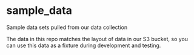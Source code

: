 # sample_data
Sample data sets pulled from our data collection

The data in this repo matches the layout of data in our S3 bucket,
so you can use this data as a fixture during development and testing.
